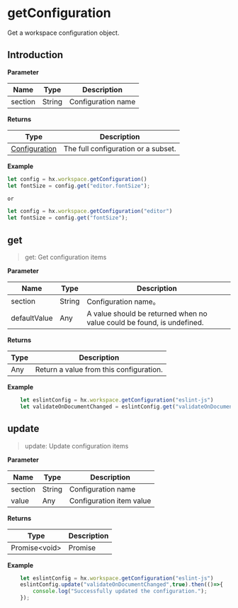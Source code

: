 # getConfiguration

Get a workspace configuration object.

## Introduction

**Parameter**

|Name	|Type	|Description			|
|--			|--			|--				|
|section	|String		|Configuration  name	|

**Returns**

|Type				|Description		|
|--								|--			|
|[Configuration](/ExtensionDocs/Api/workspace/onDidChangeConfiguration?id=configurationchangeevent)|The full configuration or a subset.	|

**Example**

``` javascript
let config = hx.workspace.getConfiguration()
let fontSize = config.get("editor.fontSize");

or

let config = hx.workspace.getConfiguration("editor")
let fontSize = config.get("fontSize");
```


## get

> get: Get configuration items

**Parameter**

|Name		|Type	|Description		|
|--				|--			|--			|
|section		|String		|Configuration name。|
|defaultValue	|Any		|A value should be returned when no value could be found, is undefined.|

**Returns**

|Type	|Description		|
|--			|--			|
|Any		|Return a value from this configuration.	|

**Example**
``` javascript
    let eslintConfig = hx.workspace.getConfiguration("eslint-js")
    let validateOnDocumentChanged = eslintConfig.get("validateOnDocumentChanged",false);
```

## update

> update: Update configuration items

**Parameter**

|Name	|Type	|Description		|
|--			|--			|--			|
|section	|String		|Configuration name|
|value		|Any		|Configuration item value	|

**Returns**

|Type	|Description	|
|--			|--		|
|Promise&lt;void&gt;	|Promise	|

**Example**
``` javascript
    let eslintConfig = hx.workspace.getConfiguration("eslint-js")
    eslintConfig.update("validateOnDocumentChanged",true).then(()=>{
        console.log("Successfully updated the configuration.");
    });
```